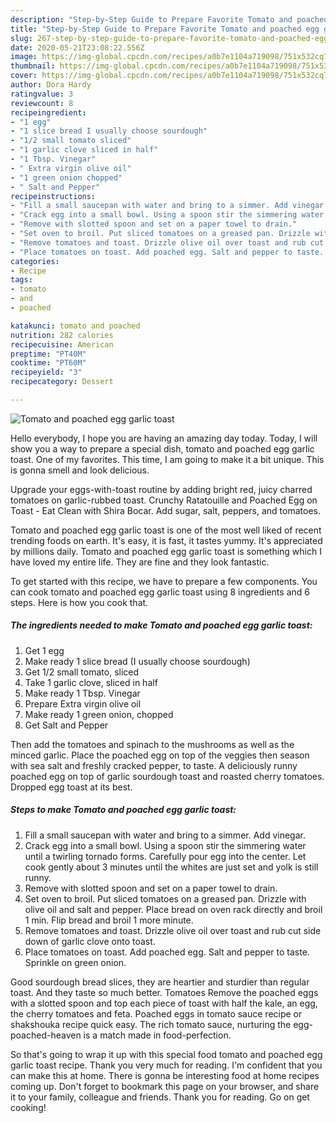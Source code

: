 ```yaml
---
description: "Step-by-Step Guide to Prepare Favorite Tomato and poached egg garlic toast"
title: "Step-by-Step Guide to Prepare Favorite Tomato and poached egg garlic toast"
slug: 267-step-by-step-guide-to-prepare-favorite-tomato-and-poached-egg-garlic-toast
date: 2020-05-21T23:08:22.556Z
image: https://img-global.cpcdn.com/recipes/a0b7e1104a719098/751x532cq70/tomato-and-poached-egg-garlic-toast-recipe-main-photo.jpg
thumbnail: https://img-global.cpcdn.com/recipes/a0b7e1104a719098/751x532cq70/tomato-and-poached-egg-garlic-toast-recipe-main-photo.jpg
cover: https://img-global.cpcdn.com/recipes/a0b7e1104a719098/751x532cq70/tomato-and-poached-egg-garlic-toast-recipe-main-photo.jpg
author: Dora Hardy
ratingvalue: 3
reviewcount: 8
recipeingredient:
- "1 egg"
- "1 slice bread I usually choose sourdough"
- "1/2 small tomato sliced"
- "1 garlic clove sliced in half"
- "1 Tbsp. Vinegar"
- " Extra virgin olive oil"
- "1 green onion chopped"
- " Salt and Pepper"
recipeinstructions:
- "Fill a small saucepan with water and bring to a simmer. Add vinegar."
- "Crack egg into a small bowl. Using a spoon stir the simmering water until a twirling tornado forms. Carefully pour egg into the center. Let cook gently about 3 minutes until the whites are just set and yolk is still runny."
- "Remove with slotted spoon and set on a paper towel to drain."
- "Set oven to broil. Put sliced tomatoes on a greased pan. Drizzle with olive oil and salt and pepper. Place bread on oven rack directly and broil 1 min. Flip bread and broil 1 more minute."
- "Remove tomatoes and toast. Drizzle olive oil over toast and rub cut side down of garlic clove onto toast."
- "Place tomatoes on toast. Add poached egg. Salt and pepper to taste. Sprinkle on green onion."
categories:
- Recipe
tags:
- tomato
- and
- poached

katakunci: tomato and poached 
nutrition: 282 calories
recipecuisine: American
preptime: "PT40M"
cooktime: "PT60M"
recipeyield: "3"
recipecategory: Dessert

---
```



![Tomato and poached egg garlic toast](https://img-global.cpcdn.com/recipes/a0b7e1104a719098/751x532cq70/tomato-and-poached-egg-garlic-toast-recipe-main-photo.jpg)

Hello everybody, I hope you are having an amazing day today. Today, I will show you a way to prepare a special dish, tomato and poached egg garlic toast. One of my favorites. This time, I am going to make it a bit unique. This is gonna smell and look delicious.

Upgrade your eggs-with-toast routine by adding bright red, juicy charred tomatoes on garlic-rubbed toast. Crunchy Ratatouille and Poached Egg on Toast - Eat Clean with Shira Bocar. Add sugar, salt, peppers, and tomatoes.

Tomato and poached egg garlic toast is one of the most well liked of recent trending foods on earth. It's easy, it is fast, it tastes yummy. It's appreciated by millions daily. Tomato and poached egg garlic toast is something which I have loved my entire life. They are fine and they look fantastic.


To get started with this recipe, we have to prepare a few components. You can cook tomato and poached egg garlic toast using 8 ingredients and 6 steps. Here is how you cook that.

<!--inarticleads1-->

##### The ingredients needed to make Tomato and poached egg garlic toast:

1. Get 1 egg
1. Make ready 1 slice bread (I usually choose sourdough)
1. Get 1/2 small tomato, sliced
1. Take 1 garlic clove, sliced in half
1. Make ready 1 Tbsp. Vinegar
1. Prepare  Extra virgin olive oil
1. Make ready 1 green onion, chopped
1. Get  Salt and Pepper


Then add the tomatoes and spinach to the mushrooms as well as the minced garlic. Place the poached egg on top of the veggies then season with sea salt and freshly cracked pepper, to taste. A deliciously runny poached egg on top of garlic sourdough toast and roasted cherry tomatoes. Dropped egg toast at its best. 

<!--inarticleads2-->

##### Steps to make Tomato and poached egg garlic toast:

1. Fill a small saucepan with water and bring to a simmer. Add vinegar.
1. Crack egg into a small bowl. Using a spoon stir the simmering water until a twirling tornado forms. Carefully pour egg into the center. Let cook gently about 3 minutes until the whites are just set and yolk is still runny.
1. Remove with slotted spoon and set on a paper towel to drain.
1. Set oven to broil. Put sliced tomatoes on a greased pan. Drizzle with olive oil and salt and pepper. Place bread on oven rack directly and broil 1 min. Flip bread and broil 1 more minute.
1. Remove tomatoes and toast. Drizzle olive oil over toast and rub cut side down of garlic clove onto toast.
1. Place tomatoes on toast. Add poached egg. Salt and pepper to taste. Sprinkle on green onion.


Good sourdough bread slices, they are heartier and sturdier than regular toast. And they taste so much better. Tomatoes Remove the poached eggs with a slotted spoon and top each piece of toast with half the kale, an egg, the cherry tomatoes and feta. Poached eggs in tomato sauce recipe or shakshouka recipe quick easy. The rich tomato sauce, nurturing the egg-poached-heaven is a match made in food-perfection. 

So that's going to wrap it up with this special food tomato and poached egg garlic toast recipe. Thank you very much for reading. I'm confident that you can make this at home. There is gonna be interesting food at home recipes coming up. Don't forget to bookmark this page on your browser, and share it to your family, colleague and friends. Thank you for reading. Go on get cooking!
